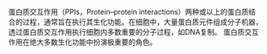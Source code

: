 蛋白质交互作用（PPIs，Protein–protein interactions）两种或以上的蛋白质结合的过程，通常旨在执行其生化功能。在细胞中，大量蛋白质元件组成分子机器，透过蛋白质交互作用执行细胞内多数重要的分子过程，如DNA复制。 蛋白质交互作用在绝大多数生化功能中扮演极重要的角色。
